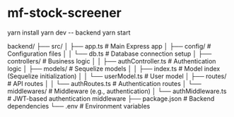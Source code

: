 # mf-stock-screener

yarn install
yarn dev -- backend 
yarn start


backend/
├── src/
│   ├── app.ts                     # Main Express app
│   ├── config/                    # Configuration files
│   │   └── db.ts                  # Database connection setup
│   ├── controllers/               # Business logic
│   │   ├── authController.ts      # Authentication logic
│   ├── models/                    # Sequelize models
│   │   ├── index.ts               # Model index (Sequelize initialization)
│   │   └── userModel.ts           # User model
│   ├── routes/                    # API routes
│   │   └── authRoutes.ts          # Authentication routes
│   └── middlewares/               # Middleware (e.g., authentication)
│       └── authMiddleware.ts      # JWT-based authentication middleware
├── package.json                   # Backend dependencies
└── .env                           # Environment variables